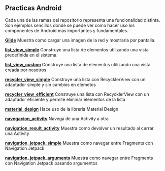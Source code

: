 ## Practicas Android

Cada una de las ramas del repositorio representa una funcionalidad distinta.
Son ejemplos sencillos donde se puede ver como hacer uso  los componentes de Android más importantes y fundamentales.

[**Glide**](https://github.com/bufolab/practica1/tree/glide)
Muestra como cargar una imagen de la red y mostrarla por pantalla.

[**list_view_simple**](https://github.com/bufolab/practica1/tree/list_view_simple)
Construye una lista de elementos utilizando una vista predefinida en el sistema.

[**list_view_custom**](https://github.com/bufolab/practica1/tree/list_view_custom)
Construye una lista de elementos utilizando una vista creada por nosotros

[**recycler_view_simple**](https://github.com/bufolab/practica1/tree/recycler_view_simple)
Construye una lista con RecycklerView con un adaptador simple y sin cambios en elemetos

[**recycler_view_efficient**](https://github.com/bufolab/practica1/tree/recycler_view_efficient)
Construye una lista con RecycklerView con un adaptador eficiente y permite eliminar elementos de la lista.

[**material_design**](https://github.com/bufolab/practica1/tree/material_design)
Hace uso de la libreria Material Design

[**navegacion_activity**](https://github.com/bufolab/practica1/tree/navigation_activity)
Navega de una Activity a otra

[**navigation_result_activity**](https://github.com/bufolab/practica1/tree/navigation_result_activity)
Muestra como devolver un resultado al cerrar una Activity

[**navigation_jetpack_simple**](https://github.com/bufolab/practica1/tree/navigation_jetpack_simple)
Muestra como navegar entre Fragments con Navigation Jetpack

[**navigation_jetpack_arguments**](https://github.com/bufolab/practica1/tree/navigation_jetpack_arguments)
Muestra como navegar entre Fragments con Navigation Jetpack pasando argumentos

